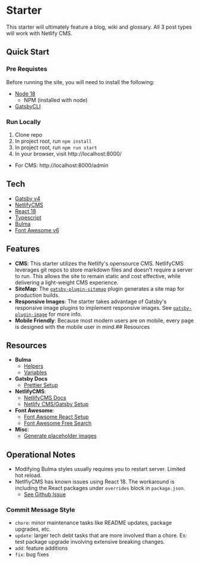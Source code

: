 # Starter

This starter will ultimately feature a blog, wiki and glossary. All 3 post types will work with Netlify CMS.

## Quick Start

### Pre Requistes

Before running the site, you will need to install the following:

-   [Node 18](https://nodejs.org/en/download/current/)
    -   NPM (installed with node)
-   [GatsbyCLI](https://www.gatsbyjs.com/docs/tutorial/part-0/#gatsby-cli)

### Run Locally

1. Clone repo
2. In project root, run `npm install`
3. In project root, run `npm run start`
4. In your browser, visit http://localhost:8000/

-   For CMS: http://localhost:8000/admin

## Tech

-   [Gatsby v4](https://www.gatsbyjs.com/docs)
-   [NetlifyCMS](https://www.netlifycms.org/docs/intro/)
-   [React 18](https://reactjs.org/docs/getting-started.html)
-   [Typescript](https://www.typescriptlang.org/docs/)
-   [Bulma](https://bulma.io/documentation/)
-   [Font Awesome v6](https://fontawesome.com/docs)

## Features

-   **CMS**: This starter utilizes the Netlify's opensource CMS. NetlifyCMS leverages git repos to store markdown files and doesn't require a server to run. This allows the site to remain static and cost effective, while delivering a light-weight CMS experience.
-   **SiteMap**: The [`gatsby-plugin-sitemap`](https://www.gatsbyjs.com/plugins/gatsby-plugin-sitemap/) plugin generates a site map for production builds.
-   **Responsive Images**: The starter takes advantage of Gatsby's responsive image plugins to implement responsive images. See [`gatsby-plugin-image`](https://www.gatsbyjs.com/plugins/gatsby-plugin-image//) for more info.
-   **Mobile Friendly**: Because most modern users are on mobile, every page is designed with the mobile user in mind.## Resources

## Resources

-   **Bulma**
    -   [Helpers](https://bulma.io/documentation/helpers/)
    -   [Variables](https://bulma.io/documentation/customize/variables/)
-   **Gatsby Docs**
    -   [Prettier Setup](https://decodenatura.com/how-to-set-up-gatsby-typescript-eslint-prettier/)
-   **NetlifyCMS**:
    -   [NetlifyCMS Docs](https://www.netlifycms.org/docs/gatsby/)
    -   [Netlify CMS/Gatsby Setup](https://www.netlifycms.org/docs/gatsby/)
-   **Font Awesome**:
    -   [Font Awsome React Setup](https://fontawesome.com/docs/web/use-with/react/)
    -   [Font Awesome Free Search](https://fontawesome.com/search?o=r&m=free)
-   **Misc**:
    -   [Generate placeholder images](https://placeholder.com/)

## Operational Notes

-   Modifying Bulma styles usually requires you to restart server. Limited hot reload.
-   NetlfiyCMS has known issues using React 18. The workaround is including the React packages under `overrides` block in `package.json`.
    -   [See Github Issue](https://github.com/netlify/netlify-cms/issues/6499)

### Commit Message Style

-   `chore`: minor maintenance tasks like README updates, package upgrades, etc.
-   `update`: larger tech debt tasks that are more involved than a chore. Ex: test package upgrade involving extensive breaking changes.
-   `add`: feature additions
-   `fix`: bug fixes
